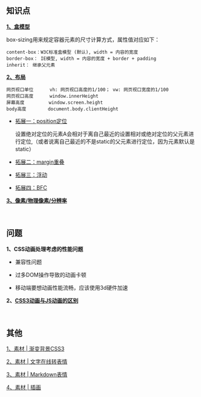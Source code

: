 ## 知识点

**[1、盒模型](https://www.zhangxinxu.com/wordpress/2016/09/talking-about-css-margin-box/)**
  
   
box-sizing用来规定容器元素的尺寸计算方式，属性值对应如下：
````
content-box：W3C标准盒模型 (默认), width = 内容的宽度
border-box： IE模型, width = 内容的宽度 + border + padding
inherit： 继承父元素
````

**[2、布局](https://github.com/yang1212/collection-about/issues/20)**
````
网页视口单位      vh: 网页视口高度的1/100； vw: 网页视口宽度的1/100
网页视口高度      window.innerHeight 
屏幕高度         window.screen.height
body高度        document.body.clientHeight  
````
* [拓展一：position定位](https://www.ruanyifeng.com/blog/2019/11/css-position.html)

  设置绝对定位的元素A会相对于离自己最近的设置相对或绝对定位的父元素进行定位,（或者说离自己最近的不是static的父元素进行定位，因为元素默认是static）
* [拓展二：margin重叠](https://github.com/yang1212/collection-about/issues/17)

* [拓展三：浮动](https://github.com/yang1212/collection-about/issues/19)

* [拓展四：BFC](https://juejin.im/post/5a4dbe026fb9a0452207ebe6)
 

**[3、像素/物理像素/分辨率](https://juejin.cn/post/7190723647030427708?searchId=202309081742354AB8D8F1900D91E94207)**

<br/>

## 问题

**1、CSS动画处理考虑的性能问题**

* 兼容性问题

* 过多DOM操作导致的动画卡顿

* 移动端要想动画性能流畅，应该使用3d硬件加速


**2、[CSS3动画与JS动画的区别](https://www.cnblogs.com/shuaishuaidejun/p/7444711.html)**

<br/>

## 其他
[1、素材 | 渐变背景CSS3](http://color.oulu.me/)

[2、素材 | 文字在线转表情](https://translate.yandex.com/?lang=zh-emj&text=%E9%80%9A%E7%9F%A5)

[3、素材 | Markdown表情](https://github.com/zhouie/markdown-emoji#%E8%87%AA%E7%84%B6)

[4、素材 | 插画](https://www.pixeltrue.com/premium/free-frontliner-heroes-illustrations)
    
